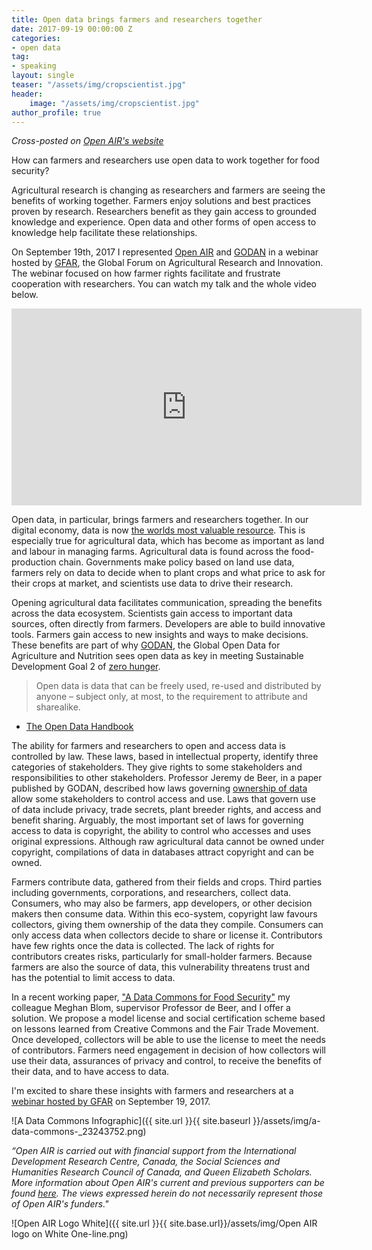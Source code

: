 ```yaml
---
title: Open data brings farmers and researchers together
date: 2017-09-19 00:00:00 Z
categories:
- open data
tag:
- speaking
layout: single
teaser: "/assets/img/cropscientist.jpg"
header: 
    image: "/assets/img/cropscientist.jpg"
author_profile: true
---
```


*Cross-posted on [Open AIR's website](http://openair.org.za/open-data-brings-farmers-and-researchers-together)*

How can farmers and researchers use open data to work together for food security?

Agricultural research is changing as researchers and farmers are seeing the benefits of working together. Farmers enjoy solutions and best practices proven by research. Researchers benefit as they gain access to grounded knowledge and experience. Open data and other forms of open access to knowledge help facilitate these relationships. 

On September 19th, 2017 I represented [Open AIR](http://openair.africa) and [GODAN](http://godan.info) in a webinar hosted by [GFAR](http://www.gfar.net/), the Global Forum on Agricultural Research and Innovation. The webinar focused on how farmer rights facilitate and frustrate cooperation with researchers. You can watch my talk and the whole video below. 


<iframe align="middle" width="560" height="315" src="https://www.youtube.com/embed/xQ9c2_nbtBc?start=5393" frameborder="0" allowfullscreen></iframe>

Open data, in particular, brings farmers and researchers together. In our digital economy, data is now [the worlds most valuable resource](https://www.economist.com/news/leaders/21721656-data-economy-demands-new-approach-antitrust-rules-worlds-most-valuable-resource). This is especially true for agricultural data, which has become as important as land and labour in managing farms. Agricultural data is found across the food-production chain. Governments make policy based on land use data, farmers rely on data to decide when to plant crops and what price to ask for their crops at market, and scientists use data to drive their research. 

Opening agricultural data facilitates communication, spreading the benefits across the data ecosystem. Scientists gain access to important data sources, often directly from farmers. Developers are able to build innovative tools. Farmers gain access to new insights and ways to make decisions. These benefits are part of why [GODAN](http://www.godan.info), the Global Open Data for Agriculture and Nutrition sees open data as key in meeting Sustainable Development Goal 2 of [zero hunger](http://www.undp.org/content/undp/en/home/sustainable-development-goals/goal-2-zero-hunger.html). 


> Open data is data that can be freely used, re-used and distributed by anyone – subject only, at most, to the requirement to attribute and sharealike. 
- [The Open Data Handbook](http://opendatahandbook.org/guide/en/what-is-open-data/)


The ability for farmers and researchers to open and access data is controlled by law. These laws, based in intellectual property, identify three categories of stakeholders. They give rights to some stakeholders and responsibilities to other stakeholders. Professor Jeremy de Beer, in a paper published by GODAN, described how laws governing [ownership of data](http://www.godan.info/documents/ownership-open-data-governance-options-agriculture-and-nutrition-0) allow some stakeholders to control access and use. Laws that govern use of data include privacy, trade secrets, plant breeder rights, and access and benefit sharing. Arguably, the most important set of laws for governing access to data is copyright, the ability to control who accesses and uses original expressions. Although raw agricultural data cannot be owned under copyright, compilations of data in databases attract copyright and can be owned. 

Farmers contribute data, gathered from their fields and crops. Third parties including governments, corporations, and researchers, collect data. Consumers, who may also be farmers, app developers, or other decision makers then consume data. Within this eco-system, copyright law favours collectors, giving them ownership of the data they compile. Consumers can only access data when collectors decide to share or license it. Contributors have few rights once the data is collected. The lack of rights for contributors creates risks, particularly for small-holder farmers. Because farmers are also the source of data, this vulnerability threatens trust and has the potential to limit access to data. 

In a recent working paper, ["A Data Commons for Food Security"](http://www.openair.org.za/publications/a-data-commons-for-food-security/) my colleague Meghan Blom, supervisor Professor de Beer, and I offer a solution. We propose a model license and social certification scheme based on lessons learned from Creative Commons and the Fair Trade Movement. Once developed, collectors will be able to use the license to meet the needs of contributors. Farmers need engagement in decision of how collectors will use their data, assurances of privacy and control, to receive the benefits of their data, and to have access to data. 

I'm excited to share these insights with farmers and researchers at a [webinar hosted by GFAR](https://blog.gfar.net/2017/08/25/join-our-gfar-webinar-farmers-rights/) on September 19, 2017. 

![A Data Commons Infographic]({{ site.url }}{{ site.baseurl }}/assets/img/a-data-commons-_23243752.png)

*“Open AIR is carried out with financial support from the International Development Research Centre, Canada, the Social Sciences and Humanities Research Council of Canada, and Queen Elizabeth Scholars. More information about Open AIR's current and previous supporters can be found [here](http://www.openair.org.za/supporters/). The views expressed herein do not necessarily represent those of Open AIR's funders."*

![Open AIR Logo White]({{ site.url }}{{ site.base.url}}/assets/img/Open AIR logo on White One-line.png)